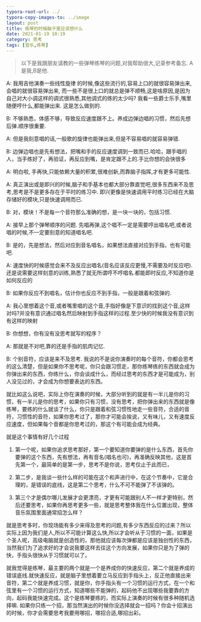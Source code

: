 ```yaml
---
typora-root-url: ../
typora-copy-images-to: ../image
layout: post
title: 练琴的时候脑子里应该想什么
date: 2021-01-19 10:19
category: 思考
tags: [音乐,练琴]
---
```


> 以下是我跟朋友请教的一些弹琴练琴的问题,对我帮助很大,记录参考备忘. A是我,B是他.



A: 我用吉他演奏一些线性旋律 的时候,像这些流行的,容易上口的就很容易弹出来,会唱的就很容易弹出来, 而一些不是很上口的就总是弹不顺畅,这是啥原因,是因为自己对大小调这样的调式很熟悉,其他调式的练的太少吗?   我看一些爵士乐手,嘴里随便哼什么,都能弹出来. 这是怎么做到的.

B: 不够熟悉，体感不够，导致反应速度跟不上。养成边弹边唱的习惯，然后先想后弹.顺序很重要.

A: 但是我刻意唱的话,一般歌的旋律也能弹出来,但是不容易唱的就容易弹错.

B: 边弹边唱也是先有想法，把嘴和手的反应速度调到一致而已.哈哈，跟手唱的人，当手练好了，再验证，再反应到嘴，是肯定跟不上的.手比你想的会快很多

A: 明白啦, 手再快,只能依赖大量的积累,很难创新,而靠脑子指挥,才有更多可能性.

A: 真正演出或是即兴的时候,脑子和手基本也都大部分靠直觉吧,很多东西来不及思考,思考是不是更多存在于平时的练习中.  即兴更像是快速调用平时练习已经在大脑存储好的模块,只是快速调用而已.

B: 对，模块！不是每一个音符那么准确的想，是一块一块的，包括习惯.

A: 接早上那个弹琴顺序的问题. 先唱再弹,这个唱不一定是需要哼出唱名吧,或者说唱的时候,不一定要刻意的知道唱名吧.

B: 是的，先是想法，然后对应到音名唱名，如果想法直接对应到手指，也有可能吧.

A: 速度快的时候感觉会来不及反应出唱名(音名应该反应更慢,不需要及时反应吧). 还是说需要这样刻意的训练,熟悉了就无所谓哼不哼唱名.都能即时反应,不知道你是如何反应的

B: 如果你反应不到唱名，估计你也反应不到手指，一般是跟着和弦弹的.

A: 我心里想着这个音,或者嘴里唱的这个音,手指好像是下意识的找到这个音,这样对吗?并没有意识通过唱名然后映射到手指这样的过程.至少快的时候我没有意识到有这样的映射

B: 你想想，你有没有没思考就写的程序？

A: 那就是不对吧,靠的还是手指的肌肉记忆.

B: 个别音符，应该是来不及思考. 我说的不是说你演奏时的每个音符，你都会思考的这么清楚，但是如果你不思考呢，你只会跟习惯走，那你练琴练的东西就会成为你弹出来的东西，你练什么，你会谈成什么，而经过思考的东西才是可能成为，别人没见过的，才会成为你想要表达的东西。

就比如这么说吧，实际上你在演奏的时候，大部分听到的就是有一半儿是你的习惯，有一半儿是你的思考，如果你只有习惯，没有思考，把你弹出来的东西就是像练琴，要练的什么就谈了什么，你只是跟着和弦习惯性地走一些音符，合适的音符，习惯性的音符，如果你思考过了，那你才可能会挨说，又有味儿，又有速度反应速度，但如果每个音都是你思考过的，那这个有可能会成为经典。

就是这个事情有好几个过程

1. 第一个呢，如果你追求思考那好，第一个要知道你要弹的是什么东西，首先你要弹的这个东西，先有想法，再有音名(唱名也可)，再准确反映其他，这是首先第一个，最简单的是第一步，思考不是你说，思考仅止于此而已，

2. 第二步，是我谈一些什么样的可能在这个和声进行中，在这个节奏中，它是合理的，是错误的底线，这是第二个思考，什么不可不能弹了不该弹的。
3. 第三个才是偶尔哪儿发展才会更漂亮，才更有可能跟别人不一样才更特别，然后还要思考，如果你再思考更多一些，就是思考整体我在什么位置出现，整体音乐氛围里面通常招怎么样？

就是思考多时，你现场能有多少来得及思考的问题,有多少东西反应的过来？所以实际上因为我们是人,所以不可能计算这么快,所以才会听从于习惯的一面，如果是个圣人呢，高级电脑就是创造性的，那他就应该每次弹都是应该是独创性的东西，当然我们为了追求好的才会说我要这样去往这个方向发展，如果你只是为了弹的快，手指头很快从于习惯就可以了。

就我觉得是练琴，最主要的两个就是一个是养成你的快速反应，第二个就是养成的错误底线.就快速反应，就是脑子里想着要立马反应到手指头上，反正他直接出来音符，第二个就是养成习惯，就是你，你手指头有一个习惯的运行方式，在一个和弦里有一个习惯的运行方式，知道哪些不能弹的，起码他不出现哪些我要靠的方向，起码我能快速完成。这个是练琴要练的，而实际上演奏的时候有很多种随机选择嘛. 如果你只练一个招，那当然演出的时候你没选择就会一招吗？你会十招演出的时候，你才会需要思考我要用哪招，哪招合适,哪招出彩。